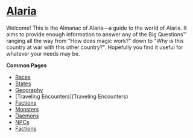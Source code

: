 # [Alaria](Alaria)

Welcome! This is the Almanac of Alaria—a guide to the world of Alaria. It aims to provide enough information to answer any of the Big Questions™ ranging all the way from "How does magic work?" down to "Why is this country at war with this other country?". Hopefully you find it useful for whatever your needs may be.

**Common Pages**

- [Races](Races)
- [States](States)
- [Geography](Geography)
- [Traveling Encounters](Traveling Encounters)
- [Factions](Factions)
- [Monsters](Monsters)
- [Daemons](Daemons)
- [NPCs](NPCs)
- [Factions](Factions)
